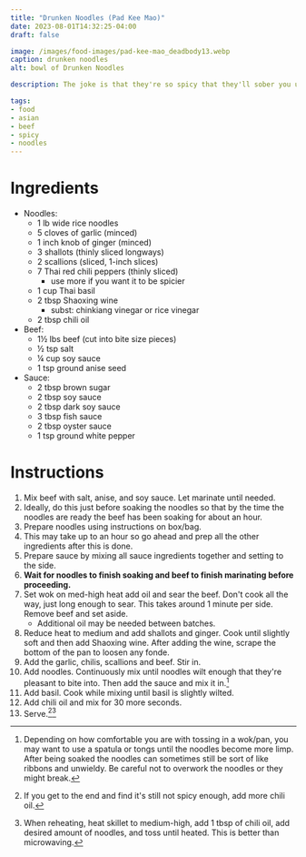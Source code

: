 ```yaml
---
title: "Drunken Noodles (Pad Kee Mao)"
date: 2023-08-01T14:32:25-04:00
draft: false

image: /images/food-images/pad-kee-mao_deadbody13.webp
caption: drunken noodles
alt: bowl of Drunken Noodles

description: The joke is that they're so spicy that they'll sober you up; alternatively, you can say they're so spicy they'll cure your hangover. This is a spicy, salty, and mildly sweet dish with licorice notes from anise seed and Thai basil.

tags:
- food
- asian
- beef
- spicy
- noodles
---
```


# Ingredients
- Noodles:
    - 1 lb wide rice noodles
    - 5 cloves of garlic (minced)
    - 1 inch knob of ginger (minced)
    - 3 shallots (thinly sliced longways)
    - 2 scallions (sliced, 1-inch slices)
    - 7 Thai red chili peppers (thinly sliced)
        - use more if you want it to be spicier
    - 1 cup Thai basil
    - 2 tbsp Shaoxing wine
        - subst: chinkiang vinegar or rice vinegar
    - 2 tbsp chili oil
- Beef:
    - 1&frac12; lbs beef (cut into bite size pieces)
    - &frac12; tsp salt
    - &frac14; cup soy sauce
    - 1 tsp ground anise seed
- Sauce:
    - 2 tbsp brown sugar
    - 2 tbsp soy sauce
    - 2 tbsp dark soy sauce
    - 3 tbsp fish sauce
    - 2 tbsp oyster sauce
    - 1 tsp ground white pepper

# Instructions
1. Mix beef with salt, anise, and soy sauce. Let marinate until needed.
1. Ideally, do this just before soaking the noodles so that by the time the noodles are ready the beef has been soaking for about an hour.
1. Prepare noodles using instructions on box/bag.
1. This may take up to an hour so go ahead and prep all the other ingredients after this is done.
1. Prepare sauce by mixing all sauce ingredients together and setting to the side.
1. **Wait for noodles to finish soaking and beef to finish marinating before proceeding.**
1. Set wok on med-high heat add oil and sear the beef. Don't cook all the way, just long enough to sear. This takes around 1 minute per side. Remove beef and set aside.
    - Additional oil may be needed between batches.
1. Reduce heat to medium and add shallots and ginger. Cook until slightly soft and then add Shaoxing wine. After adding the wine, scrape the bottom of the pan to loosen any fonde.
1. Add the garlic, chilis, scallions and beef. Stir in.
1. Add noodles. Continuously mix until noodles wilt enough that they're pleasant to bite into. Then add the sauce and mix it in.[^1]
1. Add basil. Cook while mixing until basil is slightly wilted.
1. Add chili oil and mix for 30 more seconds.
1. Serve.[^2][^3]

[^1]: Depending on how comfortable you are with tossing in a wok/pan, you may want to use a spatula or tongs until the noodles become more limp. After being soaked the noodles can sometimes still be sort of like ribbons and unwieldy. Be careful not to overwork the noodles or they might break.
[^2]: If you get to the end and find it's still not spicy enough, add more chili oil.
[^3]: When reheating, heat skillet to medium-high, add 1 tbsp of chili oil, add desired amount of noodles, and toss until heated. This is better than microwaving.
